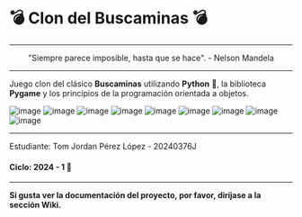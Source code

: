# 💣 Clon del Buscaminas 💣
<hr>
<p align="center">"Siempre parece imposible, hasta que se hace".
- Nelson Mandela</p>
<hr>

Juego clon del clásico **Buscaminas** utilizando **Python** 🐍, la biblioteca **Pygame** y los principios de la programación orientada a objetos.

![image](https://github.com/TomJordan1/ClonBuscaminas/assets/166270855/7186b478-21c0-4059-92e3-586633a82142)
![image](https://github.com/TomJordan1/ClonBuscaminas/assets/166270855/551031cc-e1c0-4d7b-87c4-c066e86259ea)
![image](https://github.com/TomJordan1/ClonBuscaminas/assets/166270855/0cd05aab-7f73-4777-8ae0-19c792662e9c)
![image](https://github.com/TomJordan1/ClonBuscaminas/assets/166270855/26f1dd4f-dd6c-4589-b73e-1a5f2698de9f)
![image](https://github.com/TomJordan1/ClonBuscaminas/assets/166270855/356e6258-0ca0-4157-8468-32dba9e43a40)
![image](https://github.com/TomJordan1/ClonBuscaminas/assets/166270855/7186b478-21c0-4059-92e3-586633a82142)
![image](https://github.com/TomJordan1/ClonBuscaminas/assets/166270855/551031cc-e1c0-4d7b-87c4-c066e86259ea)
![image](https://github.com/TomJordan1/ClonBuscaminas/assets/166270855/0cd05aab-7f73-4777-8ae0-19c792662e9c)
![image](https://github.com/TomJordan1/ClonBuscaminas/assets/166270855/1ec9b154-45f7-47df-be65-514f7c9e41a6)

<hr>
Estudiante: Tom Jordan Pérez López - 20240376J

#### Ciclo: 2024 - 1 🤺
<hr>

**Si gusta ver la documentación del proyecto, por favor, diríjase a la sección Wiki.**
